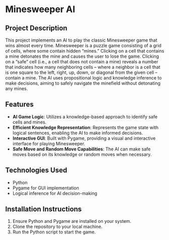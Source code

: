 # Minesweeper AI

## Project Description
This project implements an AI to play the classic Minesweeper game that wins almost every time. Minesweeper is a puzzle game consisting of a grid of cells, where some contain hidden “mines.” Clicking on a cell that contains a mine detonates the mine and causes the user to lose the game. Clicking on a “safe” cell (i.e., a cell that does not contain a mine) reveals a number that indicates how many neighboring cells – where a neighbor is a cell that is one square to the left, right, up, down, or diagonal from the given cell – contain a mine. The AI uses propositional logic and knowledge inference to make decisions, aiming to safely navigate the minefield without detonating any mines.

## Features
- **AI Game Logic**: Utilizes a knowledge-based approach to identify safe cells and mines.
- **Efficient Knowledge Representation**: Represents the game state with logical sentences, enabling the AI to make informed decisions.
- **Interactive GUI**: Built with Pygame, providing a visual and interactive interface for playing Minesweeper.
- **Safe Move and Random Move Capabilities**: The AI can make safe moves based on its knowledge or random moves when necessary.

## Technologies Used
- Python
- Pygame for GUI implementation
- Logical inference for AI decision-making

## Installation Instructions
1. Ensure Python and Pygame are installed on your system.
2. Clone the repository to your local machine.
3. Run the Python script to start the game.
